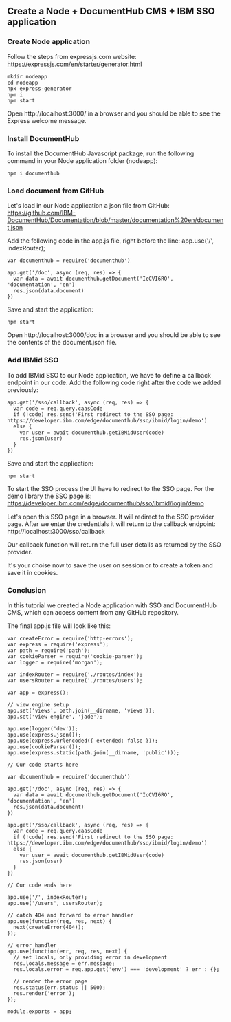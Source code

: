 ## Create a Node + DocumentHub CMS + IBM SSO application


### Create Node application

Follow the steps from expressjs.com website: https://expressjs.com/en/starter/generator.html

```
mkdir nodeapp
cd nodeapp
npx express-generator
npm i
npm start
```

Open http://localhost:3000/ in a browser and you should be able to see the Express welcome message.


### Install DocumentHub

To install the DocumentHub Javascript package, run the following command in your Node application folder (nodeapp):

```
npm i documenthub
```


### Load document from GitHub

Let's load in our Node application a json file from GitHub: https://github.com/IBM-DocumentHub/Documentation/blob/master/documentation%20en/document.json

Add the following code in the app.js file, right before the line: app.use('/', indexRouter);

```
var documenthub = require('documenthub')

app.get('/doc', async (req, res) => {
  var data = await documenthub.getDocument('IcCVI6RO', 'documentation', 'en')
  res.json(data.document)
})
```

Save and start the application:
```
npm start
```

Open http://localhost:3000/doc in a browser and you should be able to see the contents of the document.json file.



### Add IBMid SSO

To add IBMid SSO to our Node application, we have to define a callback endpoint in our code. Add the following code right after the code we added previously:

```
app.get('/sso/callback', async (req, res) => {
  var code = req.query.caasCode
  if (!code) res.send('First redirect to the SSO page: https://developer.ibm.com/edge/documenthub/sso/ibmid/login/demo')
  else {
    var user = await documenthub.getIBMidUser(code)
    res.json(user)
  }
})
```

Save and start the application:
```
npm start
```

To start the SSO process the UI have to redirect to the SSO page. For the demo library the SSO page is: https://developer.ibm.com/edge/documenthub/sso/ibmid/login/demo

Let's open this SSO page in a browser. It will redirect to the SSO provider page. After we enter the credentials it will return to the callback endpoint: http://localhost:3000/sso/callback

Our callback function will return the full user details as returned by the SSO provider.

It's your choise now to save the user on session or to create a token and save it in cookies.


### Conclusion

In this tutorial we created a Node application with SSO and DocumentHub CMS, which can access content from any GitHub repository.

The final app.js file will look like this:

```
var createError = require('http-errors');
var express = require('express');
var path = require('path');
var cookieParser = require('cookie-parser');
var logger = require('morgan');

var indexRouter = require('./routes/index');
var usersRouter = require('./routes/users');

var app = express();

// view engine setup
app.set('views', path.join(__dirname, 'views'));
app.set('view engine', 'jade');

app.use(logger('dev'));
app.use(express.json());
app.use(express.urlencoded({ extended: false }));
app.use(cookieParser());
app.use(express.static(path.join(__dirname, 'public')));

// Our code starts here

var documenthub = require('documenthub')

app.get('/doc', async (req, res) => {
  var data = await documenthub.getDocument('IcCVI6RO', 'documentation', 'en')
  res.json(data.document)
})

app.get('/sso/callback', async (req, res) => {
  var code = req.query.caasCode
  if (!code) res.send('First redirect to the SSO page: https://developer.ibm.com/edge/documenthub/sso/ibmid/login/demo')
  else {
    var user = await documenthub.getIBMidUser(code)
    res.json(user)
  }
})

// Our code ends here

app.use('/', indexRouter);
app.use('/users', usersRouter);

// catch 404 and forward to error handler
app.use(function(req, res, next) {
  next(createError(404));
});

// error handler
app.use(function(err, req, res, next) {
  // set locals, only providing error in development
  res.locals.message = err.message;
  res.locals.error = req.app.get('env') === 'development' ? err : {};

  // render the error page
  res.status(err.status || 500);
  res.render('error');
});

module.exports = app;
```
